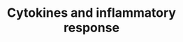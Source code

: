 ---
annotations:
- id: PW:0000024
  parent: regulatory pathway
  type: Pathway Ontology
  value: inflammatory response pathway
authors:
- MaintBot
- Thomas
- FerryJagers
- Christine Chichester
- Mkutmon
- L Dupuis
- Egonw
- Eweitz
description: 'See BioCarta version: http://www.biocarta.com/pathfiles/h_inflamPathway.asp'
last-edited: 2021-05-21
organisms:
- Pan troglodytes
redirect_from:
- /index.php/Pathway:WP879
- /instance/WP879
revision: null
schema-jsonld:
- '@context': https://schema.org/
  '@id': https://wikipathways.github.io/pathways/WP879.html
  '@type': Dataset
  creator:
    '@type': Organization
    name: WikiPathways
  description: 'See BioCarta version: http://www.biocarta.com/pathfiles/h_inflamPathway.asp'
  keywords:
  - ' Inflammatory Response'
  - CD4
  - CSF1
  - CSF2
  - CSF3
  - CXCL1
  - CXCL2
  - HLA-DRB1
  - IFN1@
  - IFNG
  - IL10
  - IL11
  - IL12
  - IL12B
  - IL13
  - IL15
  - IL1A
  - IL1B
  - IL2
  - IL3
  - IL4
  - IL5
  - IL6
  - IL7
  - LOC473183
  - PATR-DRA
  - PDGFA
  - TGFB1
  - TNF
  - TRA
  - TRB
  license: CC0
  name: Cytokines and inflammatory response
seo: CreativeWork
title: Cytokines and inflammatory response
wpid: WP879
---